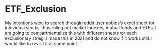 # ETF_Exclusion
My intentions were to search through reddit user nobjos's excel sheet for individual stocks, thus ruling out market indexes, mutual funds and ETFs. I am going to compartmentalize this with different sheets for each exclusionary string.  I made this in 2021 and do not know if it works still. I would like to revisit it at some point.
